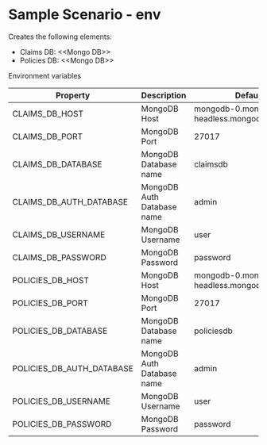 # Sample Scenario - env

Creates the following elements:
* Claims DB: \<\<Mongo DB>>
* Policies DB: \<\<Mongo DB>>


Environment variables

| Property                  | Description                         | Default Value                     |
|---------------------------|-------------------------------------|-----------------------------------|
| CLAIMS_DB_HOST            | MongoDB Host                        | mongodb-0.mongodb-headless.mongodb.svc.cluster.local |
| CLAIMS_DB_PORT            | MongoDB Port                        | 27017                             |
| CLAIMS_DB_DATABASE        | MongoDB Database name               | claimsdb                          |
| CLAIMS_DB_AUTH_DATABASE   | MongoDB Auth Database name          | admin                             |
| CLAIMS_DB_USERNAME        | MongoDB Username                    | user                              |
| CLAIMS_DB_PASSWORD        | MongoDB Password                    | password                          |
| POLICIES_DB_HOST          | MongoDB Host                        | mongodb-0.mongodb-headless.mongodb.svc.cluster.local |
| POLICIES_DB_PORT          | MongoDB Port                        | 27017                             |
| POLICIES_DB_DATABASE      | MongoDB Database name               | policiesdb                        |
| POLICIES_DB_AUTH_DATABASE | MongoDB Auth Database name          | admin                             |
| POLICIES_DB_USERNAME      | MongoDB Username                    | user                              |
| POLICIES_DB_PASSWORD      | MongoDB Password                    | password                          |

